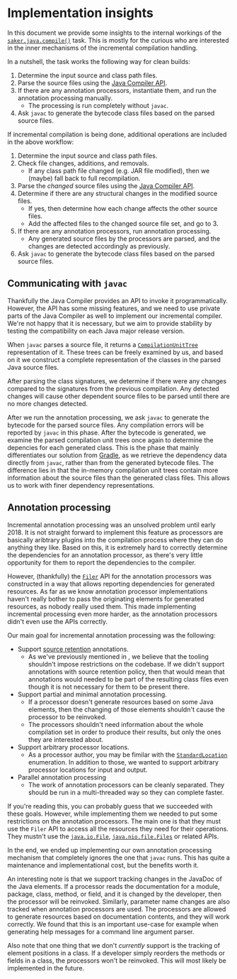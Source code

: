# Implementation insights

In this document we provide some insights to the internal workings of the [`saker.java.compile()`](/taskdoc/saker.java.compile.html) task. This is mostly for the curious who are interested in the inner mechanisms of the incremental compilation handling.

In a nutshell, the task works the following way for clean builds:

1. Determine the input source and class path files.
2. Parse the source files using the [Java Compiler API](https://docs.oracle.com/javase/8/docs/jdk/api/javac/tree/).
3. If there are any annotation processors, instantiate them, and run the annotation processing manually.
	* The processing is run completely without `javac`.
4. Ask `javac` to generate the bytecode class files based on the parsed source files.

If incremental compilation is being done, additional operations are included in the above workflow:

1. Determine the input source and class path files.
2. Check file changes, additions, and removals.
	* If any class path file changed (e.g. JAR file modified), then we (maybe) fall back to full recompilation.
3. Parse the *changed* source files using the [Java Compiler API](https://docs.oracle.com/javase/8/docs/jdk/api/javac/tree/).
4. Determine if there are any structural changes in the modified source files.
	* If yes, then determine how each change affects the other source files.
	* Add the affected files to the changed source file set, and go to 3.
5. If there are any annotation processors, run annotation processing.
	* Any generated source files by the processors are parsed, and the changes are detected accordingly as previously.
6. Ask `javac` to generate the bytecode class files based on the parsed source files. 

## Communicating with `javac`

Thankfully the Java Compiler provides an API to invoke it programmatically. However, the API has some missing features, and we need to use private parts of the Java Compiler as well to implement our incremental compiler. We're not happy that it is necessary, but we aim to provide stability by testing the compatibility on each Java major release version.

When `javac` parses a source file, it returns a [`CompilationUnitTree`](https://docs.oracle.com/javase/8/docs/jdk/api/javac/tree/com/sun/source/tree/CompilationUnitTree.html) representation of it. These trees can be freely examined by us, and based on it we construct a complete representation of the classes in the parsed Java source files.

After parsing the class signatures, we determine if there were any changes compared to the signatures from the previous compilation. Any detected changes will cause other dependent source files to be parsed until there are no more changes detected.

After we run the annotation processing, we ask `javac` to generate the bytecode for the parsed source files. Any compilation errors will be reported by `javac` in this phase. After the bytecode is generated, we examine the parsed compilation unit trees once again to determine the depencies for each generated class. This is the phase that mainly differentiates our solution from [Gradle](featurecomparison.md#gradle-java-plugin), as we retrieve the dependency data directly from `javac`, rather than from the generated bytecode files. The difference lies in that the in-memory compilation unit trees contain more information about the source files than the generated class files. This allows us to work with finer dependency representations.

## Annotation processing

Incremental annotation processing was an unsolved problem until early 2018. It is not straight forward to implement this feature as processors are basically aribtrary plugins into the compilation process where they can do anything they like. Based on this, it is extremely hard to correctly determine the dependencies for an annotation processor, as there's very little opportunity for them to report the dependencies to the compiler.

However, (thankfully) the [`Filer`](https://docs.oracle.com/javase/8/docs/api/javax/annotation/processing/Filer.html) API for the annotation processors was constructed in a way that allows reporting dependencies for generated resources. As far as we know annotation processor implementations haven't really bother to pass the originating elements for generated resources, as nobody really used them. This made implementing incremental processing even more harder, as the annotation processors didn't even use the APIs correctly.

Our main goal for incremental annotation processing was the following:

* Support [source retention](https://docs.oracle.com/javase/8/docs/api/java/lang/annotation/RetentionPolicy.html#SOURCE) annotations.
	* As we've previously mentioned in [](featurecomparison.md), we believe that the tooling shouldn't impose restrictions on the codebase. If we didn't support annotations with source retention policy, then that would mean that annotations would needed to be part of the resulting class files even though it is not necessary for them to be present there.
* Support partial and minimal annotation processing.
	* If a processor doesn't generate resources based on some Java elements, then the changing of those elements shouldn't cause the processor to be reinvoked.
	* The processors shouldn't need information about the whole compilation set in order to produce their results, but only the ones they are interested about.
* Support arbitrary processor locations.
	* As a processor author, you may be fimilar with the [`StandardLocation`](https://docs.oracle.com/javase/8/docs/api/javax/tools/StandardLocation.html) enumeration. In addition to those, we wanted to support arbitrary processor locations for input and output.
* Parallel annotation processing
	* The work of annotation processors can be cleanly separated. They should be run in a multi-threaded way so they can complete faster.

If you're reading this, you can probably guess that we succeeded with these goals. However, while implementing them we needed to put some restrictions on the annotation processors. The main one is that they must use the `Filer` API to access all the resources they need for their operations. They mustn't use the [`java.io.File`](https://docs.oracle.com/javase/8/docs/api/java/io/File.html), [`java.nio.file.Files`](https://docs.oracle.com/javase/8/docs/api/java/nio/file/Files.html) or related APIs.

In the end, we ended up implementing our own annotation processing mechanism that completely ignores the one that `javac` runs. This has quite a maintenance and implementational cost, but the benefits worth it.

An interesting note is that we support tracking changes in the JavaDoc of the Java elements. If a processor reads the documentation for a module, package, class, method, or field, and it is changed by the developer, then the processor will be reinvoked. Similarly, parameter name changes are also tracked when annotation processors are used. The processors are allowed to generate resources based on documentation contents, and they will work correctly. We found that this is an important use-case for example when generating help messages for a command line argument parser.

Also note that one thing that we don't *currently* support is the tracking of element positions in a class. If a developer simply reorders the methods or fields in a class, the processors won't be reinvoked. This will most likely be implemented in the future.

